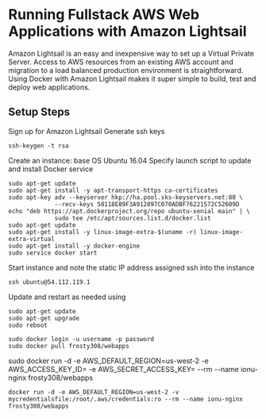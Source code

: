 Running Fullstack AWS Web Applications with Amazon Lightsail
============================================================
Amazon Lightsail is an easy and inexpensive way to set up a Virtual Private Server. Access
to AWS resources from an existing AWS account and migration to a load balanced production
environment is straightforward. Using Docker with Amazon Lightsail makes it super simple
to build, test and deploy web applications.

Setup Steps
-----------
Sign up for Amazon Lightsail
Generate ssh keys
```
ssh-keygen -t rsa
```
Create an instance: base OS Ubuntu 16.04
Specify launch script to update and install Docker service
```
sudo apt-get update
sudo apt-get install -y apt-transport-https ca-certificates
sudo apt-key adv --keyserver hkp://ha.pool.sks-keyservers.net:80 \
             --recv-keys 58118E89F3A912897C070ADBF76221572C52609D
echo "deb https://apt.dockerproject.org/repo ubuntu-xenial main" | \
             sudo tee /etc/apt/sources.list.d/docker.list
sudo apt-get update
sudo apt-get install -y linux-image-extra-$(uname -r) linux-image-extra-virtual
sudo apt-get install -y docker-engine
sudo service docker start
```

Start instance and note the static IP address assigned
ssh into the instance 
```
ssh ubuntu@54.112.119.1
```
Update and restart as needed using
```
sudo apt-get update
sudo apt-get upgrade
sudo reboot
```

```
sudo docker login -u username -p password
sudo docker pull frosty308/webapps
```
sudo docker run -d -e AWS_DEFAULT_REGION=us-west-2 -e AWS_ACCESS_KEY_ID=<keyid> -e  AWS_SECRET_ACCESS_KEY=<key> --rm --name ionu-nginx frosty308/webapps
```
docker run -d -e AWS_DEFAULT_REGION=us-west-2 -v mycredentialsfile:/root/.aws/credentials:ro --rm --name ionu-nginx frosty308/webapps
```
